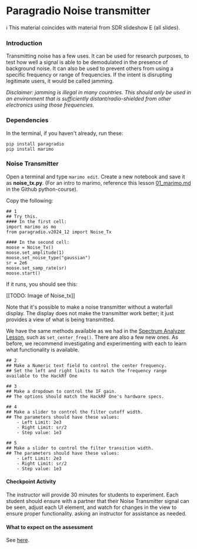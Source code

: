 # Paragradio Noise transmitter

ℹ️ This material coincides with material from SDR slideshow E (all slides).

### Introduction

Transmitting noise has a few uses. It can be used for research purposes, to test how well a signal is able to be demodulated in the presence of background noise. It can also be used to prevent others from using a specific frequency or range of frequencies. If the intent is disrupting legitimate users, it would be called jamming.

_Disclaimer: jamming is illegal in many countries. This should only be used in an environment that is sufficiently distant/radio-shielded from other electronics using those frequencies._

### Dependencies

In the terminal, if you haven't already, run these:

```
pip install paragradio
pip install marimo
```

### Noise Transmitter

Open a terminal and type `marimo edit`. Create a new notebook and save it as **noise_tx.py**. (For an intro to marimo, reference this lesson [01_marimo.md](https://github.com/python-can-define-radio/python-course/blob/main/classroom_activities/Ch02_Advanced/01_marimo.md) in the Github python-course).

Copy the following:

```python3
## 1
## Try this.
#### In the first cell:
import marimo as mo
from paragradio.v2024_12 import Noise_Tx

#### In the second cell:
moose = Noise_Tx()
moose.set_amplitude(1)
moose.set_noise_type("gaussian")
sr = 2e6
moose.set_samp_rate(sr)
moose.start()
```

If it runs, you should see this:

[[TODO: Image of Noise_tx]]

Note that it's possible to make a noise transmitter without a waterfall display. The display does not make the transmitter work better; it just provides a view of what is being transmitted.

We have the same methods available as we had in the [Spectrum Analyzer Lesson](https://github.com/python-can-define-radio/sdr-course/blob/main/classroom_activities/Ch01_Diving_in_Headfirst/020_Spec_A_paragradio.md), such as `set_center_freq()`. There are also a few new ones. As before, we recommend investigating and experimenting with each to learn what functionality is available.

```python3
## 2
## Make a Numeric text field to control the center frequency.
## Set the left and right limits to match the frequency range available to the HackRf One
```

```python3
## 3
## Make a dropdown to control the IF gain. 
## The options should match the HackRF One's hardware specs.
```

```python3
## 4
## Make a slider to control the filter cutoff width. 
## The parameters should have these values: 
    - Left Limit: 2e3
    - Right Limit: sr/2
    - Step value: 1e3
```

```python3
## 5
## Make a slider to control the filter transition width. 
## The parameters should have these values: 
    - Left Limit: 2e3
    - Right Limit: sr/2
    - Step value: 1e3
```

#### Checkpoint Activity

The instructor will provide 30 minutes for students to experiment. Each student should ensure with a partner that their Noise Transmitter signal can be seen, adjust each UI element, and watch for changes in the view to ensure proper functionality. asking an instructor for assistance as needed.

#### What to expect on the assessment

See [here](https://github.com/python-can-define-radio/sdr-course/blob/main/classroom_activities/Ch01_Diving_in_Headfirst/020_Spec_A_paragradio.md#what-to-expect-on-the-assessment).
